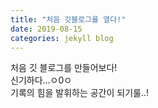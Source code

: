```yaml
---
title: "처음 깃블로그를 열다!"
date: 2019-08-15
categories: jekyll blog
---
```

처음 깃 블로그를 만들어보다!   
신기하다...ㅇ0ㅇ   
기록의 힘을 발휘하는 공간이 되기룰..!     
